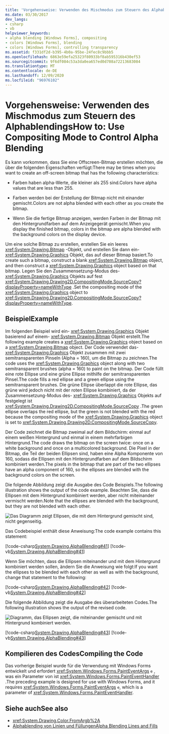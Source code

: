 ```yaml
---
title: 'Vorgehensweise: Verwenden des Mischmodus zum Steuern des Alphablendings'
ms.date: 03/30/2017
dev_langs:
- csharp
- vb
helpviewer_keywords:
- alpha blending [Windows Forms], compositing
- colors [Windows Forms], blending
- colors [Windows Forms], controlling transparency
ms.assetid: f331df2d-b395-4b0a-95be-24fec8c9bbb5
ms.openlocfilehash: 6863e59efa25323f80933bf8ab595316b430ef53
ms.sourcegitcommit: 9f6df084c53a3da0ea657ed0d708a72213683084
ms.translationtype: MT
ms.contentlocale: de-DE
ms.lasthandoff: 12/09/2020
ms.locfileid: "96976102"
---
```

# <a name="how-to-use-compositing-mode-to-control-alpha-blending"></a><span data-ttu-id="8be49-102">Vorgehensweise: Verwenden des Mischmodus zum Steuern des Alphablendings</span><span class="sxs-lookup"><span data-stu-id="8be49-102">How to: Use Compositing Mode to Control Alpha Blending</span></span>
<span data-ttu-id="8be49-103">Es kann vorkommen, dass Sie eine Offscreen-Bitmap erstellen möchten, die über die folgenden Eigenschaften verfügt:</span><span class="sxs-lookup"><span data-stu-id="8be49-103">There may be times when you want to create an off-screen bitmap that has the following characteristics:</span></span>  
  
- <span data-ttu-id="8be49-104">Farben haben alpha-Werte, die kleiner als 255 sind.</span><span class="sxs-lookup"><span data-stu-id="8be49-104">Colors have alpha values that are less than 255.</span></span>  
  
- <span data-ttu-id="8be49-105">Farben werden bei der Erstellung der Bitmap nicht mit einander gemischt.</span><span class="sxs-lookup"><span data-stu-id="8be49-105">Colors are not alpha blended with each other as you create the bitmap.</span></span>  
  
- <span data-ttu-id="8be49-106">Wenn Sie die fertige Bitmap anzeigen, werden Farben in der Bitmap mit den Hintergrundfarben auf dem Anzeigegerät gemischt.</span><span class="sxs-lookup"><span data-stu-id="8be49-106">When you display the finished bitmap, colors in the bitmap are alpha blended with the background colors on the display device.</span></span>  
  
 <span data-ttu-id="8be49-107">Um eine solche Bitmap zu erstellen, erstellen Sie ein leeres <xref:System.Drawing.Bitmap> -Objekt, und erstellen Sie dann ein- <xref:System.Drawing.Graphics> Objekt, das auf dieser Bitmap basiert.</span><span class="sxs-lookup"><span data-stu-id="8be49-107">To create such a bitmap, construct a blank <xref:System.Drawing.Bitmap> object, and then construct a <xref:System.Drawing.Graphics> object based on that bitmap.</span></span> <span data-ttu-id="8be49-108">Legen Sie den Zusammensetzung-Modus des- <xref:System.Drawing.Graphics> Objekts auf fest <xref:System.Drawing.Drawing2D.CompositingMode.SourceCopy?displayProperty=nameWithType> .</span><span class="sxs-lookup"><span data-stu-id="8be49-108">Set the compositing mode of the <xref:System.Drawing.Graphics> object to <xref:System.Drawing.Drawing2D.CompositingMode.SourceCopy?displayProperty=nameWithType>.</span></span>  
  
## <a name="example"></a><span data-ttu-id="8be49-109">Beispiel</span><span class="sxs-lookup"><span data-stu-id="8be49-109">Example</span></span>  
 <span data-ttu-id="8be49-110">Im folgenden Beispiel wird ein- <xref:System.Drawing.Graphics> Objekt basierend auf einem- <xref:System.Drawing.Bitmap> Objekt erstellt.</span><span class="sxs-lookup"><span data-stu-id="8be49-110">The following example creates a <xref:System.Drawing.Graphics> object based on a <xref:System.Drawing.Bitmap> object.</span></span> <span data-ttu-id="8be49-111">Der Code verwendet das- <xref:System.Drawing.Graphics> Objekt zusammen mit zwei semitransparenten Pinseln (Alpha = 160), um die Bitmap zu zeichnen.</span><span class="sxs-lookup"><span data-stu-id="8be49-111">The code uses the <xref:System.Drawing.Graphics> object along with two semitransparent brushes (alpha = 160) to paint on the bitmap.</span></span> <span data-ttu-id="8be49-112">Der Code füllt eine rote Ellipse und eine grüne Ellipse mithilfe der semitransparenten Pinsel.</span><span class="sxs-lookup"><span data-stu-id="8be49-112">The code fills a red ellipse and a green ellipse using the semitransparent brushes.</span></span> <span data-ttu-id="8be49-113">Die grüne Ellipse überlappt die rote Ellipse, das grüne wird jedoch nicht mit der roten Ellipse kombiniert, da der Zusammensetzung-Modus des- <xref:System.Drawing.Graphics> Objekts auf festgelegt ist <xref:System.Drawing.Drawing2D.CompositingMode.SourceCopy> .</span><span class="sxs-lookup"><span data-stu-id="8be49-113">The green ellipse overlaps the red ellipse, but the green is not blended with the red because the compositing mode of the <xref:System.Drawing.Graphics> object is set to <xref:System.Drawing.Drawing2D.CompositingMode.SourceCopy>.</span></span>  
  
 <span data-ttu-id="8be49-114">Der Code zeichnet die Bitmap zweimal auf dem Bildschirm: einmal auf einem weißen Hintergrund und einmal in einem mehrfarbigen Hintergrund.</span><span class="sxs-lookup"><span data-stu-id="8be49-114">The code draws the bitmap on the screen twice: once on a white background and once on a multicolored background.</span></span> <span data-ttu-id="8be49-115">Die Pixel in der Bitmap, die Teil der beiden Ellipsen sind, haben eine Alpha Komponente von 160, sodass die Ellipsen mit den Hintergrundfarben auf dem Bildschirm kombiniert werden.</span><span class="sxs-lookup"><span data-stu-id="8be49-115">The pixels in the bitmap that are part of the two ellipses have an alpha component of 160, so the ellipses are blended with the background colors on the screen.</span></span>  
  
 <span data-ttu-id="8be49-116">Die folgende Abbildung zeigt die Ausgabe des Code Beispiels.</span><span class="sxs-lookup"><span data-stu-id="8be49-116">The following illustration shows the output of the code example.</span></span> <span data-ttu-id="8be49-117">Beachten Sie, dass die Ellipsen mit dem Hintergrund kombiniert werden, aber nicht miteinander vermischt werden.</span><span class="sxs-lookup"><span data-stu-id="8be49-117">Note that the ellipses are blended with the background, but they are not blended with each other.</span></span>  
  
 ![Das Diagramm zeigt Ellipsen, die mit dem Hintergrund gemischt sind, nicht gegenseitig.](./media/how-to-use-compositing-mode-to-control-alpha-blending/ellipses-blended-background.png)  
  
 <span data-ttu-id="8be49-119">Das Codebeispiel enthält diese Anweisung:</span><span class="sxs-lookup"><span data-stu-id="8be49-119">The code example contains this statement:</span></span>  
  
 [!code-csharp[System.Drawing.AlphaBlending#41](~/samples/snippets/csharp/VS_Snippets_Winforms/System.Drawing.AlphaBlending/CS/Class1.cs#41)]
 [!code-vb[System.Drawing.AlphaBlending#41](~/samples/snippets/visualbasic/VS_Snippets_Winforms/System.Drawing.AlphaBlending/VB/Class1.vb#41)]  
  
 <span data-ttu-id="8be49-120">Wenn Sie möchten, dass die Ellipsen miteinander und mit dem Hintergrund kombiniert werden sollen, ändern Sie die Anweisung wie folgt:</span><span class="sxs-lookup"><span data-stu-id="8be49-120">If you want the ellipses to be blended with each other as well as with the background, change that statement to the following:</span></span>  
  
 [!code-csharp[System.Drawing.AlphaBlending#42](~/samples/snippets/csharp/VS_Snippets_Winforms/System.Drawing.AlphaBlending/CS/Class1.cs#42)]
 [!code-vb[System.Drawing.AlphaBlending#42](~/samples/snippets/visualbasic/VS_Snippets_Winforms/System.Drawing.AlphaBlending/VB/Class1.vb#42)]  
  
 <span data-ttu-id="8be49-121">Die folgende Abbildung zeigt die Ausgabe des überarbeiteten Codes.</span><span class="sxs-lookup"><span data-stu-id="8be49-121">The following illustration shows the output of the revised code.</span></span>  
  
 ![Diagramm, das Ellipsen zeigt, die miteinander gemischt und mit Hintergrund kombiniert werden.](./media/how-to-use-compositing-mode-to-control-alpha-blending/blend-ellipses-background.png)  
  
 [!code-csharp[System.Drawing.AlphaBlending#43](~/samples/snippets/csharp/VS_Snippets_Winforms/System.Drawing.AlphaBlending/CS/Class1.cs#43)]
 [!code-vb[System.Drawing.AlphaBlending#43](~/samples/snippets/visualbasic/VS_Snippets_Winforms/System.Drawing.AlphaBlending/VB/Class1.vb#43)]  
  
## <a name="compiling-the-code"></a><span data-ttu-id="8be49-123">Kompilieren des Codes</span><span class="sxs-lookup"><span data-stu-id="8be49-123">Compiling the Code</span></span>  
 <span data-ttu-id="8be49-124">Das vorherige Beispiel wurde für die Verwendung mit Windows Forms entwickelt und erfordert <xref:System.Windows.Forms.PaintEventArgs> `e` , was ein Parameter von ist <xref:System.Windows.Forms.PaintEventHandler> .</span><span class="sxs-lookup"><span data-stu-id="8be49-124">The preceding example is designed for use with Windows Forms, and it requires <xref:System.Windows.Forms.PaintEventArgs> `e`, which is a parameter of <xref:System.Windows.Forms.PaintEventHandler>.</span></span>  
  
## <a name="see-also"></a><span data-ttu-id="8be49-125">Siehe auch</span><span class="sxs-lookup"><span data-stu-id="8be49-125">See also</span></span>

- <xref:System.Drawing.Color.FromArgb%2A>
- [<span data-ttu-id="8be49-126">Alphablending von Linien und Füllungen</span><span class="sxs-lookup"><span data-stu-id="8be49-126">Alpha Blending Lines and Fills</span></span>](alpha-blending-lines-and-fills.md)
